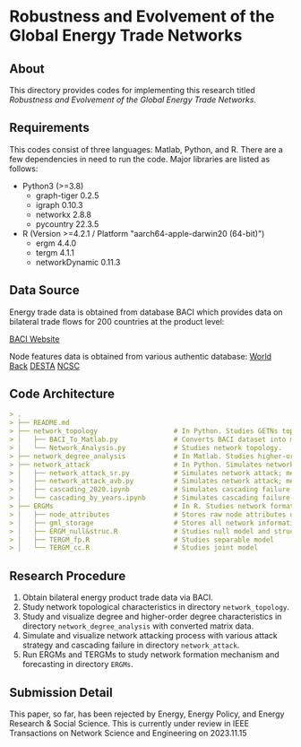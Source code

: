 # Robustness and Evolvement of the Global Energy Trade Networks



## About

This directory provides codes for implementing this research titled *Robustness and Evolvement of the Global Energy Trade Networks*. 

## Requirements

This codes consist of three languages: Matlab, Python, and R. There are a few dependencies in need to run the code. Major libraries are listed as follows:

+ Python3 (>=3.8)
  + graph-tiger 0.2.5
  + igraph 0.10.3
  + networkx 2.8.8
  + pycountry 22.3.5
+ R (Version >=4.2.1 / Platform "aarch64-apple-darwin20 (64-bit)")  
  + ergm 4.4.0
  + tergm 4.1.1
  + networkDynamic 0.11.3

## Data Source

Energy trade data is obtained from database BACI which provides data on bilateral trade flows for 200 countries at the product level:

[BACI Website](http://www.cepii.fr/CEPII/en/bdd_modele/bdd_modele_item.asp?id=37)

Node features data is obtained from various authentic database:
[World Back](https://www.worldbank.org/en/home)
[DESTA](https://www.designoftradeagreements.org/)
[NCSC](https://www.ncsc.org/)

## Code Architecture

```markdown
> .
> ├── README.md                
> ├── network_topology                   # In Python. Studies GETNs topological features each year.
> │   ├── BACI_To_Matlab.py              # Converts BACI dataset into matrix form.
> │   └── Network_Analysis.py            # Studies network topology. 
> ├── network_degree_analysis            # In Matlab. Studies higher-order degree properties.
> ├── network_attack                     # In Python. Simulates network attack to study robustness.
> │   ├── network_attack_sr.py           # Simulates network attack; metric "spectral radius".
> │   ├── network_attack_avb.py          # Simulates network attack; metric "average vertex betweenness".
> │   ├── cascading_2020.ipynb           # Simulates cascading failure effect using 2020's data.
> │   └── cascading_by_years.ipynb       # Simulates cascading failure effect chronologically.
> ├── ERGMs                              # In R. Studies network formation and forecasting
> │   ├── node_attributes                # Stores raw node attributes data
> │   ├── gml_storage                    # Stores all network information with ".gml" format
> │   ├── ERGM_null&struc.R              # Studies null model and structural model
> │   ├── TERGM_fp.R                     # Studies separable model
> │   └── TERGM_cc.R                     # Studies joint model
```

## Research Procedure

1. Obtain bilateral energy product trade data via BACI.
2. Study network topological characteristics in directory ``network_topology``.
3. Study and visualize degree and higher-order degree characteristics in directory ``network_degree_analysis`` with converted matrix data.
4. Simulate and visualize network attacking process with various attack strategy and cascading failure in directory ``network_attack``.
5. Run ERGMs and TERGMs to study network formation mechanism and forecasting in directory ``ERGMs``.

## Submission Detail
This paper, so far, has been rejected by Energy, Energy Policy, and Energy Research & Social Science.
This is currently under review in IEEE Transactions on Network Science and Engineering on 2023.11.15
